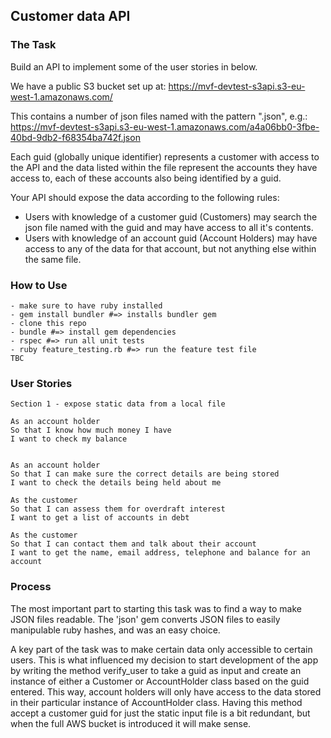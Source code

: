 ## Customer data API

### The Task

Build an API to implement some of the user stories in below.

We have a public S3 bucket set up at: https://mvf-devtest-s3api.s3-eu-west-1.amazonaws.com/

This contains a number of json files named with the pattern "<guid>.json", e.g.: https://mvf-devtest-s3api.s3-eu-west-1.amazonaws.com/a4a06bb0-3fbe-40bd-9db2-f68354ba742f.json

Each guid (globally unique identifier) represents a customer with access to the API and the data listed within the file represent the accounts they have access to, each of these accounts also being identified by a guid.

Your API should expose the data according to the following rules:

- Users with knowledge of a customer guid (Customers) may search the json file named with the guid and may have access to all it's contents.
- Users with knowledge of an account guid (Account Holders) may have access to any of the data for that account, but not anything else within the same file.

### How to Use

```
- make sure to have ruby installed
- gem install bundler #=> installs bundler gem
- clone this repo
- bundle #=> install gem dependencies
- rspec #=> run all unit tests
- ruby feature_testing.rb #=> run the feature test file
TBC
```

### User Stories
```
Section 1 - expose static data from a local file

As an account holder
So that I know how much money I have
I want to check my balance


As an account holder
So that I can make sure the correct details are being stored
I want to check the details being held about me

As the customer
So that I can assess them for overdraft interest
I want to get a list of accounts in debt

As the customer
So that I can contact them and talk about their account
I want to get the name, email address, telephone and balance for an account

```
### Process

The most important part to starting this task was to find a way to make JSON files readable. The 'json' gem converts JSON files to easily manipulable ruby hashes, and was an easy choice.

A key part of the task was to make certain data only accessible to certain users. This is what influenced my decision to start development of the app by writing the method verify_user to take a guid as input and create an instance of either a Customer or AccountHolder class based on the guid entered. This way, account holders will only have access to the data stored in their particular instance of AccountHolder class. Having this method accept a customer guid for just the static input file is a bit redundant, but when the full AWS bucket is introduced it will make sense.
